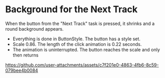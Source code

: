 # Background for the Next Track
When the button from the "Next Track" task is pressed, it shrinks and a round background appears.

- Everything is done in ButtonStyle. The button has a style set.
- Scale 0.86. The length of the click animation is 0.22 seconds.
- The animation is uninterrupted. The button reaches the scale and only then returns


https://github.com/user-attachments/assets/c7f201e0-4863-4fb6-8c59-079bee4b0084


